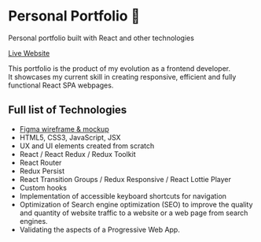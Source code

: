 # Personal Portfolio 🦆
Personal portfolio built with React and other technologies

[Live Website](https://www.francoding.xyz/)

This portfolio is the product of my evolution as a frontend developer.  
It showcases my current skill in creating responsive, efficient and fully functional React SPA webpages.

## Full list of Technologies
- [Figma wireframe & mockup](https://www.figma.com/file/Hnk0pvtp9GdPd8QCfoNQVd/Portfolio-Summer-2021?node-id=0%3A1)
- HTML5, CSS3, JavaScript, JSX
- UX and UI elements created from scratch
- React / React Redux / Redux Toolkit
- React Router
- Redux Persist
- React Transition Groups / Redux Responsive / React Lottie Player
- Custom hooks
- Implementation of accessible keyboard shortcuts for navigation
- Optimization of Search engine optimization (SEO) to improve the quality and quantity of website traffic to a website or a web page from search engines.
- Validating the aspects of a Progressive Web App.
